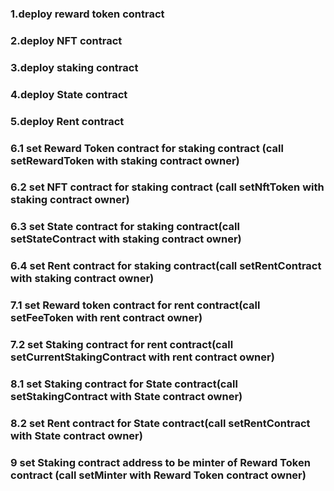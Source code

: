 ### 1.deploy reward token contract
### 2.deploy NFT contract
### 3.deploy staking contract
### 4.deploy State contract
### 5.deploy Rent contract
### 6.1 set Reward Token contract for staking contract (call setRewardToken with staking contract owner)
### 6.2 set NFT contract for staking contract (call setNftToken with staking contract owner)
### 6.3 set State contract for staking contract(call setStateContract with staking contract owner)
### 6.4 set Rent contract for staking contract(call setRentContract with staking contract owner)
### 7.1 set Reward token contract for rent contract(call setFeeToken with rent contract owner)
### 7.2 set Staking contract for rent contract(call setCurrentStakingContract with rent contract owner)
### 8.1 set Staking contract for State contract(call setStakingContract with State contract owner)
### 8.2 set Rent contract for State contract(call setRentContract with State contract owner)
### 9 set Staking contract address to be minter of Reward Token contract (call setMinter with Reward Token contract owner)
